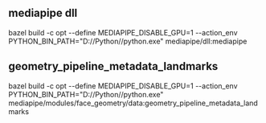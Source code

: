 ## mediapipe dll

bazel build -c opt --define MEDIAPIPE_DISABLE_GPU=1 --action_env PYTHON_BIN_PATH="D://Python//python.exe" mediapipe/dll:mediapipe

## geometry_pipeline_metadata_landmarks

bazel build -c opt --define MEDIAPIPE_DISABLE_GPU=1 --action_env PYTHON_BIN_PATH="D://Python//python.exe" mediapipe/modules/face_geometry/data:geometry_pipeline_metadata_landmarks